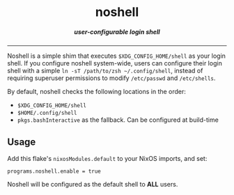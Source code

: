 <h1 align="center">noshell</h1>

<h5 align="center">user-configurable login shell</h1>

----

Noshell is a simple shim that executes `$XDG_CONFIG_HOME/shell` as your login shell.
If you configure noshell system-wide, users can configure their login shell with
a simple `ln -sT /path/to/zsh ~/.config/shell`, instead of requiring
superuser permissions to modify `/etc/passwd` and `/etc/shells`.

By default, noshell checks the following locations in the order:

- `$XDG_CONFIG_HOME/shell`
- `$HOME/.config/shell`
- `pkgs.bashInteractive` as the fallback. Can be configured at build-time

## Usage

Add this flake's `nixosModules.default` to your NixOS imports, and set:
```
programs.noshell.enable = true
```

Noshell will be configured as the default shell to **ALL** users.
